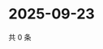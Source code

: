 # 2025-09-23

共 0 条

<!-- BEGIN ZHIHUQUESTIONS -->
<!-- 最后更新时间 Tue Sep 23 2025 01:10:05 GMT+0800 (China Standard Time) -->

<!-- END ZHIHUQUESTIONS -->
